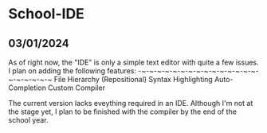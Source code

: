 # School-IDE
03/01/2024
---------
  As of right now, the "IDE" is only a simple text editor with quite a few issues.
  I plan on adding the following features:
  -~-~-~-~-~-~-~-~-~-~-~-~-~-~-~-~-~-~-~-~-~
  File Hierarchy (Repositional)
  Syntax Highlighting
  Auto-Completion
  Custom Compiler

  The current version lacks eveything required in an IDE. Although I'm not at the stage yet, I plan
  to be finished with the compiler by the end of the school year.
